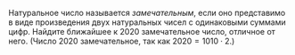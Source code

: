 Натуральное число называется *замечательным*, если оно представимо в виде произведения двух натуральных чисел с одинаковыми суммами цифр. Найдите ближайшее к 2020 замечательное число, отличное от него. (Число 2020 замечательное, так как $2020=1010 \cdot 2$.)